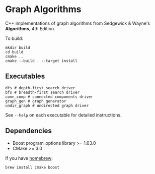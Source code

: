 # Graph Algorithms

C++ implementations of graph algorithms from Sedgewick & Wayne's **Algorithms**, 4th Edition.

To build:

    mkdir build
    cd build
    cmake ..
    cmake --build . --target install

## Executables

    dfs # depth-first search driver
    bfs # breadth-first search driver
    conn_comp # connected components driver
    graph_gen # graph generator
    undir_graph # undirected graph driver

See `--help` on each executable for detailed instructions.
  
## Dependencies

- Boost program\_options library >= 1.63.0
- CMake >= 3.0

If you have [homebrew](https://brew.sh):

    brew install cmake boost
